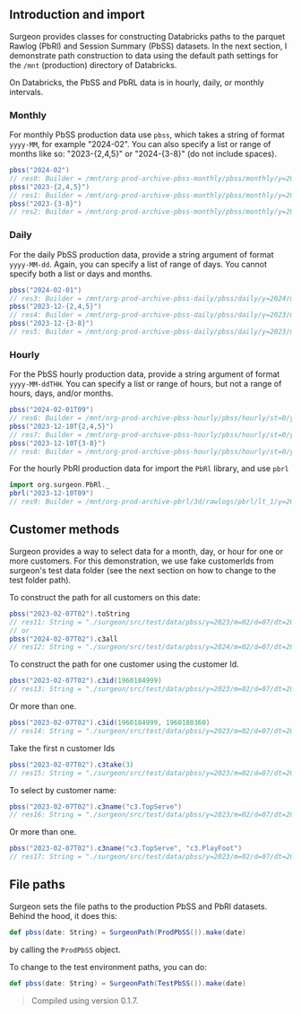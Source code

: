 
## Introduction and import

Surgeon provides classes for constructing Databricks paths to the parquet Rawlog (PbRl) and
Session Summary (PbSS) datasets. In the next section, I demonstrate path construction to data using the default path settings for  the `/mnt` (production)  directory of Databricks.


On Databricks, the PbSS and PbRL data is in hourly, daily, or monthly intervals. 

### Monthly 
For monthly PbSS production data use `pbss`, which takes a string of format `yyyy-MM`, for example "2024-02". You can also specify a list or range of months like so: "2023-{2,4,5}" or "2024-{3-8}" (do not include spaces).


```scala
pbss("2024-02")
// res0: Builder = /mnt/org-prod-archive-pbss-monthly/pbss/monthly/y=2024/m=02/dt=c2024_02_01_08_00_to_2024_03_01_08_00
pbss("2023-{2,4,5}")
// res1: Builder = /mnt/org-prod-archive-pbss-monthly/pbss/monthly/y=2023/m={02,04,05}/dt=c2023_{02,04,05}_01_08_00_to_2023_{03,05,06}_01_08_00
pbss("2023-{3-8}")
// res2: Builder = /mnt/org-prod-archive-pbss-monthly/pbss/monthly/y=2023/m={03,04,05,06,07,08}/dt=c2023_{03,04,05,06,07,08}_01_08_00_to_2023_{04,05,06,07,08,09}_01_08_00
```

### Daily

For the daily PbSS production data, provide a string argument of format
`yyyy-MM-dd`. Again, you can specify a list of range of days. You cannot
specify both a list or days and months. 

```scala
pbss("2024-02-01")
// res3: Builder = /mnt/org-prod-archive-pbss-daily/pbss/daily/y=2024/m=02/dt=d2024_02_01_08_00_to_2024_02_02_08_00
pbss("2023-12-{2,4,5}")
// res4: Builder = /mnt/org-prod-archive-pbss-daily/pbss/daily/y=2023/m=12/dt=d2023_12_{02,04,05}_08_00_to_2023_12_{03,05,06}_08_00
pbss("2023-12-{3-8}")
// res5: Builder = /mnt/org-prod-archive-pbss-daily/pbss/daily/y=2023/m=12/dt=d2023_12_{03,04,05,06,07,08}_08_00_to_2023_12_{04,05,06,07,08,09}_08_00
```

### Hourly

For the PbSS hourly production data, provide a string argument of format
`yyyy-MM-ddTHH`. You can specify a list or range of hours, but not a range of hours, days,
and/or months. 

```scala
pbss("2024-02-01T09")
// res6: Builder = /mnt/org-prod-archive-pbss-hourly/pbss/hourly/st=0/y=2024/m=02/d=01/dt=2024_02_01_09
pbss("2023-12-10T{2,4,5}")
// res7: Builder = /mnt/org-prod-archive-pbss-hourly/pbss/hourly/st=0/y=2023/m=12/d=10/dt=2023_12_10_{02,04,05}
pbss("2023-12-10T{3-8}")
// res8: Builder = /mnt/org-prod-archive-pbss-hourly/pbss/hourly/st=0/y=2023/m=12/d=10/dt=2023_12_10_{03,04,05,06,07,08}
```
For the hourly PbRl production data for import the `PbRl` library, and use `pbrl`

```scala
import org.surgeon.PbRl._
pbrl("2023-12-10T09")
// res9: Builder = /mnt/org-prod-archive-pbrl/3d/rawlogs/pbrl/lt_1/y=2023/m=12/d=10/dt=2023_12_10_09
```

## Customer methods

Surgeon provides a way to select data for a month, day, or hour for one or more
customers. For this demonstration, we use fake customerIds from surgeon's test data folder (see the next section on how to change to the test folder path).


 To construct the path for all customers on this date:
```scala
pbss("2023-02-07T02").toString 
// res11: String = "./surgeon/src/test/data/pbss/y=2023/m=02/d=07/dt=2023_02_07_02" 
// or 
pbss("2024-02-07T02").c3all
// res12: String = "./surgeon/src/test/data/pbss/y=2024/m=02/d=07/dt=2024_02_07_02/cust={*}"
```

To construct the path for one customer using the customer Id. 
```scala
pbss("2023-02-07T02").c3id(1960184999)
// res13: String = "./surgeon/src/test/data/pbss/y=2023/m=02/d=07/dt=2023_02_07_02/cust={1960184999}"
```
Or more than one. 
```scala
pbss("2023-02-07T02").c3id(1960184999, 1960180360)
// res14: String = "./surgeon/src/test/data/pbss/y=2023/m=02/d=07/dt=2023_02_07_02/cust={1960184999,1960180360}"
```
Take the first n customer Ids
```scala
pbss("2023-02-07T02").c3take(3)
// res15: String = "./surgeon/src/test/data/pbss/y=2023/m=02/d=07/dt=2023_02_07_02/cust={1960002004,1960180360,1960181845}"
```
To select by customer name:
```scala
pbss("2023-02-07T02").c3name("c3.TopServe")
// res16: String = "./surgeon/src/test/data/pbss/y=2023/m=02/d=07/dt=2023_02_07_02/cust={1960180360}"
```
Or more than one. 
```scala
pbss("2023-02-07T02").c3name("c3.TopServe", "c3.PlayFoot")
// res17: String = "./surgeon/src/test/data/pbss/y=2023/m=02/d=07/dt=2023_02_07_02/cust={1960180360,1960002004}"
``` 

## File paths

Surgeon sets the file paths to the production PbSS and PbRl datasets. Behind
the hood, it does this:

```scala 
def pbss(date: String) = SurgeonPath(ProdPbSS()).make(date)
```

by calling the `ProdPbSS` object. 

To change to the test environment paths, you can do:

```scala 
def pbss(date: String) = SurgeonPath(TestPbSS()).make(date)
```
> Compiled using version 0.1.7. 
